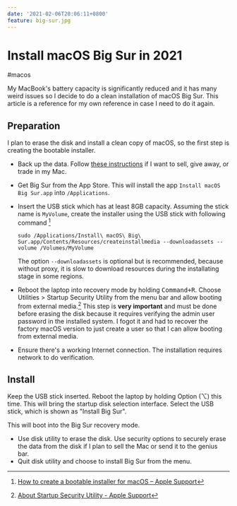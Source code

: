 ```yaml
---
date: '2021-02-06T20:06:11+0800'
feature: big-sur.jpg
---
```


# Install macOS Big Sur in 2021

#macos

My MacBook's battery capacity is significantly reduced and it has many weird issues so I decide to do a clean installation of macOS Big Sur. This article is a reference for my own reference in case I need to do it again.

<!--more-->

## Preparation

I plan to erase the disk and install a clean copy of macOS, so the first step is creating the bootable installer.

* Back up the data. Follow [these instructions](https://support.apple.com/en-us/HT201065) if I want to sell, give away, or trade in my Mac.
* Get Big Sur from the App Store. This will install the app `Install macOS Big Sur.app` into `/Applications`.
* Insert the USB stick which has at least 8GB capacity. Assuming the stick name is `MyVolume`, create the installer using the USB stick with following command [^1]

    ```
    sudo /Applications/Install\ macOS\ Big\ Sur.app/Contents/Resources/createinstallmedia --downloadassets --volume /Volumes/MyVolume
    ```

    The option `--downloadassets` is optional but is recommended, because without proxy, it is slow to download resources during the installating stage in some regions.

* Reboot the laptop into recovery mode by holding <kbd>Command+R</kbd>. Choose Utilities > Startup Security Utility from the menu bar and allow booting from external media.[^2] This step is **very important** and must be done before erasing the disk because it requires verifying the admin user password in the installed system. I fogot it and had to recover the factory macOS version to just create a user so that I can allow booting from external media.
* Ensure there's a working Internet connection. The installation requires network to do verification.

## Install

Keep the USB stick inserted. Reboot the laptop by holding Option (⌥) this time. This will bring the startup disk selection interface. Select the USB stick, which is shown as "Install Big Sur".

This will boot into the Big Sur recovery mode.

* Use disk utility to erase the disk. Use security options to securely erase the data from the disk if I plan to sell the Mac or send it to the genius bar.
* Quit disk utility and choose to install Big Sur from the menu.

[^1]: [How to create a bootable installer for macOS – Apple Support](https://support.apple.com/en-gb/HT201372)
[^2]: [About Startup Security Utility - Apple Support](https://support.apple.com/en-us/HT208198)
